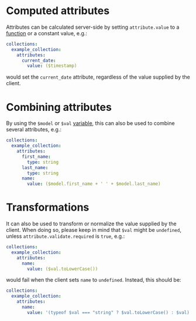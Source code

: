 # Computed attributes

Attributes can be calculated server-side by setting `attribute.value` to a
[function](functions.md) or a constant value, e.g.:

```yml
collections:
  example_collection:
    attributes:
      current_date:
        value: ($timestamp)
```

would set the `current_date` attribute, regardless of the value supplied by the
client.

# Combining attributes

By using the `$model` or `$val`
[variable](functions.md¤schema-functions-variables), this can also be used to
combine several attributes, e.g.:

```yml
collections:
  example_collection:
    attributes:
      first_name:
        type: string
      last_name:
        type: string
      name:
        value: ($model.first_name + ' ' + $model.last_name)
```

# Transformations

It can also be used to transform or normalize the value supplied by the client.
When doing so, please keep in mind that `$val` might be `undefined`, unless
`attribute.validate.required` is `true`, e.g.:

```yml
collections:
  example_collection:
    attributes:
      name:
        value: ($val.toLowerCase())
```

would fail when the client sets `name` to `undefined`. Instead, this should be:

```yml
collections:
  example_collection:
    attributes:
      name:
        value: '(typeof $val === "string" ? $val.toLowerCase() : $val)'
```
